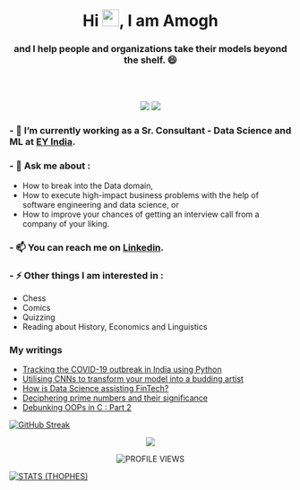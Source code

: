 <!--
**devAmoghS/devamoghs** is a ✨ _special_ ✨ repository because its `README.md` (this file) appears on your GitHub profile.
-->
<h1 align="center">Hi <img src="https://user-images.githubusercontent.com/39955420/147578264-bae0526c-028a-49d2-8af8-d08bb4edbd2a.gif" height="30" width="30">, I am Amogh</h1>
<h3 align="center"> and I help people and organizations take their models beyond the shelf. 😄 </h3>
<br/><br/>


<p align="center">
  <a href="https://www.linkedin.com/in/amogh-singhal/" target="_blank"><img src="https://img.shields.io/badge/Linkedin-Follow%20Amogh-blue?logo=linkedin" /></a>
  <a href="https://medium.com/@singhal.amogh1995" target="_blank"><img src="https://img.shields.io/badge/Blog-Visit%20Medium-blue.svg" /></a>
</p>


### - 🔭 I’m currently working as a Sr. Consultant - Data Science and ML at <a href="https://www.ey.com/en_in/big-data-analytics">EY India</a>.
### - 💬 Ask me about : 
* How to break into the Data domain, 
* How to execute high-impact business problems with the help of software engineering and data science, or 
* How to improve your chances of getting an interview call from a company of your liking.
### - 📫 You can reach me on [Linkedin](https://www.linkedin.com/in/amogh-singhal/).
### - ⚡ Other things I am interested in :
  * Chess
  * Comics
  * Quizzing
  * Reading about History, Economics and Linguistics


### My writings
<!-- BLOG-POST-LIST:START -->
- [Tracking the COVID-19 outbreak in India using Python](https://medium.com/swlh/tracking-the-covid-19-outbreak-in-india-using-python-c938eb824ba3?source=rss-966c64a2a0c5------2)
- [Utilising CNNs to transform your model into a budding artist](https://becominghuman.ai/utilising-cnns-to-transform-your-model-into-a-budding-artist-1330dc392e25?source=rss-966c64a2a0c5------2)
- [How is Data Science assisting FinTech?](https://medium.com/@singhal.amogh1995/how-is-data-science-assisting-fintech-1e672810edb3?source=rss-966c64a2a0c5------2)
- [Deciphering prime numbers and their significance](https://medium.com/@singhal.amogh1995/deciphering-prime-numbers-and-their-significance-dd7803e959d2?source=rss-966c64a2a0c5------2)
- [Debunking OOPs in C : Part 2](https://medium.com/@singhal.amogh1995/debunking-oops-in-c-part-2-a0f8e1108c85?source=rss-966c64a2a0c5------2)
<!-- BLOG-POST-LIST:END -->

[![GitHub Streak](https://streak-stats.demolab.com?user=devAmoghS&theme=tokyonight)](https://git.io/streak-stats)


<p align="center">
  <img src="https://github-readme-stats.vercel.app/api?username=devAmoghS&count_private=true&show_icons=true&theme=react&include_all_commits=true&hide=contribs" />
</p>

<p align="center">
  <img src="https://komarev.com/ghpvc/?username=devAmoghS&label=Profile%20views&color=blue&style=flat" alt="PROFILE VIEWS"/>
</p>

<p align="center">

  [![STATS (THOPHES)](https://github-profile-trophy.vercel.app/?username=devAmoghS&theme=gruvbox&margin-w=10&margin-h=15&column=8)](https://github.com/devAmoghS)

</p>

